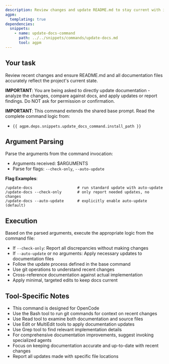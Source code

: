 ```yaml
---
description: Review changes and update README.md to stay current with implementation
agpm:
  templating: true
dependencies:
  snippets:
    - name: update-docs-command
      path: ../../snippets/commands/update-docs.md
      tool: agpm
---
```


## Your task

Review recent changes and ensure README.md and all documentation files accurately reflect the project's current state.

**IMPORTANT**: You are being asked to directly update documentation - analyze the changes, compare against docs, and apply updates or report findings. Do NOT ask for permission or confirmation.

**IMPORTANT**: This command extends the shared base prompt. Read the complete command logic from:

- `{{ agpm.deps.snippets.update_docs_command.install_path }}`

## Argument Parsing

Parse the arguments from the command invocation:

- Arguments received: $ARGUMENTS
- Parse for flags: `--check-only`, `--auto-update`

**Flag Examples**:
```
/update-docs                    # run standard update with auto-update
/update-docs --check-only       # only report needed updates, no changes
/update-docs --auto-update      # explicitly enable auto-update (default)
```

## Execution

Based on the parsed arguments, execute the appropriate logic from the command file:

- If `--check-only`: Report all discrepancies without making changes
- If `--auto-update` or no arguments: Apply necessary updates to documentation files
- Follow the update process defined in the base command
- Use git operations to understand recent changes
- Cross-reference documentation against actual implementation
- Apply minimal, targeted edits to keep docs current

## Tool-Specific Notes

- This command is designed for OpenCode
- Use the Bash tool to run git commands for context on recent changes
- Use Read tool to examine both documentation and source files
- Use Edit or MultiEdit tools to apply documentation updates
- Use Grep tool to find relevant implementation details
- For comprehensive documentation improvements, suggest invoking specialized agents
- Focus on keeping documentation accurate and up-to-date with recent changes
- Report all updates made with specific file locations
